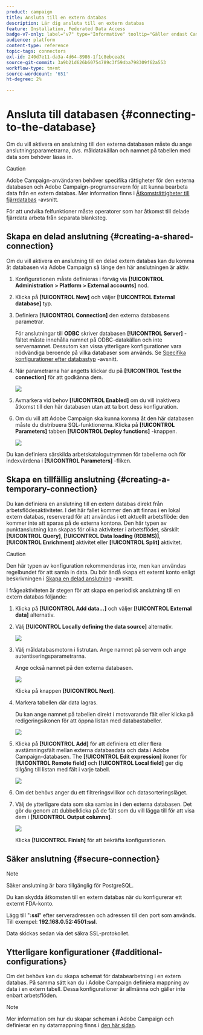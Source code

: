 ```yaml
---
product: campaign
title: Ansluta till en extern databas
description: Lär dig ansluta till en extern databas
feature: Installation, Federated Data Access
badge-v7-only: label="v7" type="Informative" tooltip="Gäller endast Campaign Classic v7"
audience: platform
content-type: reference
topic-tags: connectors
exl-id: 240d7e11-da3a-4d64-8986-1f1c8ebcea3c
source-git-commit: 3a9b21d626b60754789c3f594ba798309f62a553
workflow-type: tm+mt
source-wordcount: '651'
ht-degree: 2%

---
```


# Ansluta till databasen {#connecting-to-the-database}



Om du vill aktivera en anslutning till den externa databasen måste du ange anslutningsparametrarna, dvs. måldatakällan och namnet på tabellen med data som behöver läsas in.

>[!CAUTION]
>
>Adobe Campaign-användaren behöver specifika rättigheter för den externa databasen och Adobe Campaign-programservern för att kunna bearbeta data från en extern databas. Mer information finns i [Åtkomsträttigheter till fjärrdatabas](../../installation/using/remote-database-access-rights.md) -avsnitt.
>
>För att undvika felfunktioner måste operatorer som har åtkomst till delade fjärrdata arbeta från separata blanksteg.

## Skapa en delad anslutning {#creating-a-shared-connection}

Om du vill aktivera en anslutning till en delad extern databas kan du komma åt databasen via Adobe Campaign så länge den här anslutningen är aktiv.

1. Konfigurationen måste definieras i förväg via **[!UICONTROL Administration > Platform > External accounts]** nod.
1. Klicka på **[!UICONTROL New]** och väljer **[!UICONTROL External database]** typ.
1. Definiera **[!UICONTROL Connection]** den externa databasens parametrar.

   För anslutningar till **ODBC** skriver databasen **[!UICONTROL Server]** -fältet måste innehålla namnet på ODBC-datakällan och inte servernamnet. Dessutom kan vissa ytterligare konfigurationer vara nödvändiga beroende på vilka databaser som används. Se [Specifika konfigurationer efter databastyp](../../installation/using/configure-fda.md) -avsnitt.

1. När parametrarna har angetts klickar du på **[!UICONTROL Test the connection]** för att godkänna dem.

   ![](assets/wf-external-account-create.png)

1. Avmarkera vid behov **[!UICONTROL Enabled]** om du vill inaktivera åtkomst till den här databasen utan att ta bort dess konfiguration.
1. Om du vill att Adobe Campaign ska kunna komma åt den här databasen måste du distribuera SQL-funktionerna. Klicka på **[!UICONTROL Parameters]** tabben **[!UICONTROL Deploy functions]** -knappen.

   ![](assets/wf-external-account-functions.png)

Du kan definiera särskilda arbetskatalogutrymmen för tabellerna och för indexvärdena i **[!UICONTROL Parameters]** -fliken.

## Skapa en tillfällig anslutning {#creating-a-temporary-connection}

Du kan definiera en anslutning till en extern databas direkt från arbetsflödesaktiviteter. I det här fallet kommer den att finnas i en lokal extern databas, reserverad för att användas i ett aktuellt arbetsflöde: den kommer inte att sparas på de externa kontona. Den här typen av punktanslutning kan skapas för olika aktiviteter i arbetsflödet, särskilt **[!UICONTROL Query]**, **[!UICONTROL Data loading (RDBMS)]**, **[!UICONTROL Enrichment]** aktivitet eller **[!UICONTROL Split]** aktivitet.

>[!CAUTION]
>
>Den här typen av konfiguration rekommenderas inte, men kan användas regelbundet för att samla in data. Du bör ändå skapa ett externt konto enligt beskrivningen i [Skapa en delad anslutning](#creating-a-shared-connection) -avsnitt.

I frågeaktiviteten är stegen för att skapa en periodisk anslutning till en extern databas följande:

1. Klicka på **[!UICONTROL Add data...]** och väljer **[!UICONTROL External data]** alternativ.
1. Välj **[!UICONTROL Locally defining the data source]** alternativ.

   ![](assets/wf_add_data_local_external_data.png)

1. Välj måldatabasmotorn i listrutan. Ange namnet på servern och ange autentiseringsparametrarna.

   Ange också namnet på den externa databasen.

   ![](assets/wf_add_data_local_external_data_param.png)

   Klicka på knappen **[!UICONTROL Next]**.

1. Markera tabellen där data lagras.

   Du kan ange namnet på tabellen direkt i motsvarande fält eller klicka på redigeringsikonen för att öppna listan med databastabeller.

   ![](assets/wf_add_data_local_external_data_select_table.png)

1. Klicka på **[!UICONTROL Add]** för att definiera ett eller flera avstämningsfält mellan externa databasdata och data i Adobe Campaign-databasen. The **[!UICONTROL Edit expression]** ikoner för **[!UICONTROL Remote field]** och **[!UICONTROL Local field]** ger dig tillgång till listan med fält i varje tabell.

   ![](assets/wf_add_data_local_external_data_join.png)

1. Om det behövs anger du ett filtreringsvillkor och datasorteringsläget.
1. Välj de ytterligare data som ska samlas in i den externa databasen. Det gör du genom att dubbelklicka på de fält som du vill lägga till för att visa dem i **[!UICONTROL Output columns]**.

   ![](assets/wf_add_data_local_external_data_select.png)

   Klicka **[!UICONTROL Finish]** för att bekräfta konfigurationen.

## Säker anslutning {#secure-connection}

>[!NOTE]
>
>Säker anslutning är bara tillgänglig för PostgreSQL.

Du kan skydda åtkomsten till en extern databas när du konfigurerar ett externt FDA-konto.

Lägg till &quot;**:ssl**&quot; efter serveradressen och adressen till den port som används. Till exempel: **192.168.0.52:4501:ssl**.

Data skickas sedan via det säkra SSL-protokollet.

## Ytterligare konfigurationer {#additional-configurations}

Om det behövs kan du skapa schemat för databearbetning i en extern databas. På samma sätt kan du i Adobe Campaign definiera mappning av data i en extern tabell. Dessa konfigurationer är allmänna och gäller inte enbart arbetsflöden.

>[!NOTE]
>
>Mer information om hur du skapar scheman i Adobe Campaign och definierar en ny datamappning finns i [den här sidan](../../configuration/using/about-schema-edition.md).
